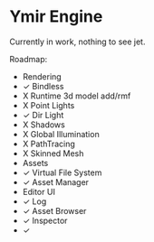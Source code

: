 # Ymir Engine

Currently in work, nothing to see jet.

Roadmap:
- Rendering
 - ✓ Bindless
 - X Runtime 3d model add/rmf
 - X Point Lights
 - ✓ Dir Light
 - X Shadows
 - X Global Illumination
 - X PathTracing
 - X Skinned Mesh
- Assets
 - ✓ Virtual File System
 - ✓ Asset Manager
- Editor UI
 - ✓ Log
 - ✓ Asset Browser
 - ✓ Inspector 
 - ✓ 

